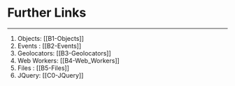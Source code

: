 # Further Links
---
1. Objects: [[B1-Objects]]
2. Events : [[B2-Events]]
3. Geolocators: [[B3-Geolocators]]
4. Web Workers: [[B4-Web_Workers]]
5. Files : [[B5-Files]]
6. JQuery: [[C0-JQuery]]